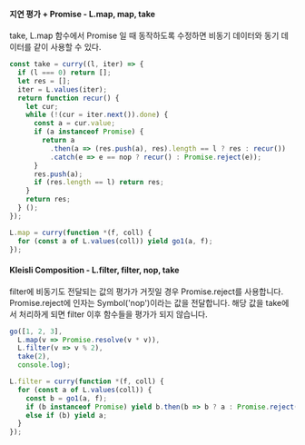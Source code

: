 #### 지연 평가 + Promise - L.map, map, take
take, L.map 함수에서 Promise 일 때 동작하도록 수정하면 비동기 데이터와 동기 데이터를 같이 사용할 수 있다.
```js
const take = curry((l, iter) => {
  if (l === 0) return [];
  let res = [];
  iter = L.values(iter);
  return function recur() {
    let cur;
    while (!(cur = iter.next()).done) {
      const a = cur.value;
      if (a instanceof Promise) {
        return a
          .then(a => (res.push(a), res).length == l ? res : recur())
          .catch(e => e == nop ? recur() : Promise.reject(e));
      }
      res.push(a);
      if (res.length == l) return res;
    }
    return res;
  } ();
});
```
```js
L.map = curry(function *(f, coll) {
  for (const a of L.values(coll)) yield go1(a, f);
});
```

#### Kleisli Composition - L.filter, filter, nop, take
filter에 비동기도 전달되는 값의 평가가 거짓일 경우 Promise.reject를 사용합니다. Promise.reject에 인자는 Symbol('nop')이라는 값을 전달합니다. 해당 값을 take에서 처리하게 되면 filter 이후 함수들을 평가가 되지 않습니다.
```js
go([1, 2, 3],
  L.map(v => Promise.resolve(v * v)),
  L.filter(v => v % 2),
  take(2),
  console.log);
```

```js
L.filter = curry(function *(f, coll) {
  for (const a of L.values(coll)) {
    const b = go1(a, f);
    if (b instanceof Promise) yield b.then(b => b ? a : Promise.reject(nop));
    else if (b) yield a;
  }
});
```
